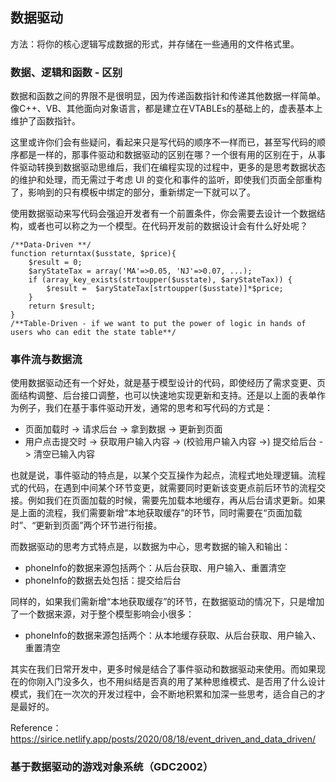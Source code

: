 ## 数据驱动
方法：将你的核心逻辑写成数据的形式，并存储在一些通用的文件格式里。

### 数据、逻辑和函数 - 区别
数据和函数之间的界限不是很明显，因为传递函数指针和传递其他数据一样简单。
像C++、VB、其他面向对象语言，都是建立在VTABLEs的基础上的，虚表基本上维护了函数指针。

这里或许你们会有些疑问，看起来只是写代码的顺序不一样而已，甚至写代码的顺序都是一样的，那事件驱动和数据驱动的区别在哪？一个很有用的区别在于，从事件驱动转换到数据驱动思维后，我们在编程实现的过程中，更多的是思考数据状态的维护和处理，而无需过于考虑 UI 的变化和事件的监听，即使我们页面全部重构了，影响到的只有模板中绑定的部分，重新绑定一下就可以了。

使用数据驱动来写代码会强迫开发者有一个前置条件，你会需要去设计一个数据结构，或者也可以称之为一个模型。在代码开发前的数据设计会有什么好处呢？

```
/**Data-Driven **/
function returntax($usstate, $price){
	$result = 0;
	$aryStateTax = array('MA'=>0.05, 'NJ'=>0.07, ...); 
	if (array_key_exists(strtoupper($usstate), $aryStateTax)) {
		$result =  $aryStateTax[strtoupper($usstate)]*$price;
	}
	return $result;	
}
/**Table-Driven - if we want to put the power of logic in hands of users who can edit the state table**/

```

### 事件流与数据流
使用数据驱动还有一个好处，就是基于模型设计的代码，即使经历了需求变更、页面结构调整、后台接口调整，也可以快速地实现更新和支持。还是以上面的表单作为例子，我们在基于事件驱动开发，通常的思考和写代码的方式是：

- 页面加载时 -> 请求后台 -> 拿到数据 -> 更新到页面
- 用户点击提交时 -> 获取用户输入内容 -> (校验用户输入内容 ->) 提交给后台 -> 清空已输入内容
  
也就是说，事件驱动的特点是，以某个交互操作为起点，流程式地处理逻辑。流程式的代码，在遇到中间某个环节变更，就需要同时更新该变更点前后环节的流程交接。例如我们在页面加载的时候，需要先加载本地缓存，再从后台请求更新。如果是上面的流程，我们需要新增“本地获取缓存”的环节，同时需要在“页面加载时”、“更新到页面”两个环节进行衔接。

而数据驱动的思考方式特点是，以数据为中心，思考数据的输入和输出：

- phoneInfo的数据来源包括两个：从后台获取、用户输入、重置清空
- phoneInfo的数据去处包括：提交给后台

同样的，如果我们需新增“本地获取缓存”的环节，在数据驱动的情况下，只是增加了一个数据来源，对于整个模型影响会小很多：

- phoneInfo的数据来源包括两个：从本地缓存获取、从后台获取、用户输入、重置清空

其实在我们日常开发中，更多时候是结合了事件驱动和数据驱动来使用。而如果现在的你刚入门没多久，也不用纠结是否真的用了某种思维模式、是否用了什么设计模式，我们在一次次的开发过程中，会不断地积累和加深一些思考，适合自己的才是最好的。

Reference：
https://sirice.netlify.app/posts/2020/08/18/event_driven_and_data_driven/

### 基于数据驱动的游戏对象系统（GDC2002）

